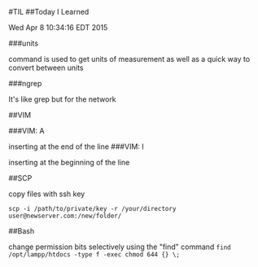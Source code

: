 #TIL
##Today I Learned

Wed Apr  8 10:34:16 EDT 2015

###units 

command is used to get units of measurement as well as a quick way to convert between units

###ngrep

It's like grep but for the network

##VIM

###VIM: A 

inserting at the end of the line
###VIM: I 

inserting at the beginning of the line

##SCP

copy files with ssh key

`scp -i /path/to/private/key -r /your/directory user@newserver.com:/new/folder/`

##Bash

change permission bits selectively using the "find" command
`find /opt/lampp/htdocs -type f -exec chmod 644 {} \;`
